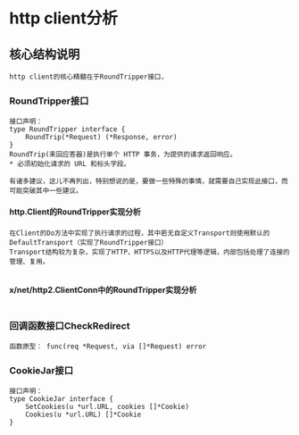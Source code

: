 # http client分析

## 核心结构说明
```
http client的核心精髓在于RoundTripper接口，
```

### RoundTripper接口
```
接口声明：
type RoundTripper interface {
	RoundTrip(*Request) (*Response, error)
}
RoundTrip(来回应答器)是执行单个 HTTP 事务，为提供的请求返回响应。
* 必须初始化请求的 URL 和标头字段。

有诸多建议，这儿不再列出，特别想说的是，要做一些特殊的事情，就需要自己实现此接口，而可能突破其中一些建议。
```

#### http.Client的RoundTripper实现分析
```
在Client的Do方法中实现了执行请求的过程，其中若无自定义Transport则使用默认的DefaultTransport（实现了RoundTripper接口）
Transport结构较为复杂，实现了HTTP、HTTPS以及HTTP代理等逻辑，内部包括处理了连接的管理、复用。


```

#### x/net/http2.ClientConn中的RoundTripper实现分析
```
```

### 回调函数接口CheckRedirect
```
函数原型： func(req *Request, via []*Request) error

```

### CookieJar接口
```
接口声明：
type CookieJar interface {
	SetCookies(u *url.URL, cookies []*Cookie)
	Cookies(u *url.URL) []*Cookie
}
```
